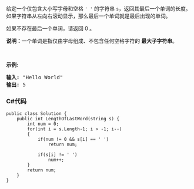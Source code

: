 <p>给定一个仅包含大小写字母和空格&nbsp;<code>&#39; &#39;</code>&nbsp;的字符串 <code>s</code>，返回其最后一个单词的长度。如果字符串从左向右滚动显示，那么最后一个单词就是最后出现的单词。</p>

<p>如果不存在最后一个单词，请返回 0&nbsp;。</p>

<p><strong>说明：</strong>一个单词是指仅由字母组成、不包含任何空格字符的 <strong>最大子字符串</strong>。</p>

<p>&nbsp;</p>

<p><strong>示例:</strong></p>

<pre><strong>输入:</strong> &quot;Hello World&quot;
<strong>输出:</strong> 5
</pre>

### C#代码

```
public class Solution {
    public int LengthOfLastWord(string s) {
        int num = 0;
        for(int i = s.Length-1; i > -1; i--)
        {
            if(num != 0 && s[i] == ' ')
                return num;
                
            if(s[i] != ' ')
                num++;
        }
        return num;
    }
}
```